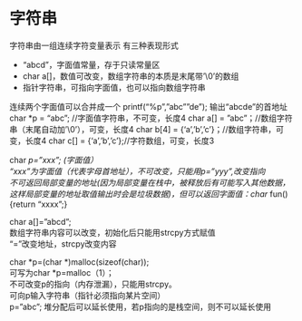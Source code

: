 # 字符串

字符串由一组连续字符变量表示
有三种表现形式

* “abcd”，字面值常量，存于只读常量区
* char a[]，数值可改变，数组字符串的本质是末尾带’\0’的数组
* 指针字符串，可指向字面值，也可以指向数组字符串

连续两个字面值可以合并成一个
printf(“%p”,”abc””de”);
输出“abcde”的首地址
char  *p = “abc”; //字面值字符串，不可变，长度4 
char  a[] = ”abc”；//数组字符串（末尾自动加’\0’），可变，长度4
char  b[4] = {‘a’,’b’,’c’}；//数组字符串，可变，长度4
char  c[] = {‘a’,’b’,’c’};//字符数组，可变，长度3

 char *p=”xxx”;  (字面值）  
“xxx”为字面值（代表字母首地址），不可改变，只能用p=”yyy”,改变指向  
不可返回局部变量的地址(因为局部变量在栈中，被释放后有可能写入其他数据，这样局部变量的地址取值输出时会是垃圾数据)，但可以返回字面值：char*  fun(){return “xxxx”;}

char a[]=”abcd”;  
数组字符串内容可以改变，初始化后只能用strcpy方式赋值  
“=”改变地址，strcpy改变内容

char *p=(char *)malloc(sizeof(char));  
可写为char *p=malloc（1）；  
不可改变p的指向（内存泄漏），只能用strcpy。  
可向p输入字符串（指针必须指向某片空间）  
p=”abc”;  堆分配后可以延长使用，若p指向的是栈空间，则不可以延长使用
